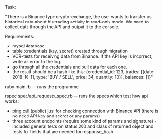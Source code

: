 Task:

"There is a Binance type crypto-exchange, the user wants to transfer us historical data about his trading activity in read-only mode. We need to collect data through the API and output it to the console.

Requirements:
- mysql database
- table :credentials (key, secret) created through migration
- VCR-tests for receiving data from Binance. If the API key is incorrect, write an error to the log.
- go through all the credentials and pull data for each one.
- the result should be a hash like this:
{credential_id: 123, trades: [{date: 2018-10-11, type: 'BUY / SELL', price: 34, quantity: 10}], balances: []}"


ruby main.rb -- runs the programme


rspec spec/api_requests_spec.rb -- runs the specs which test how api works:
- ping call (public) just for checking connection with Binance API (there is no need API key and secret or any params)
- three account endpoints (require some kind of params and signature) - included general tests on status 200 and class of returned object and tests for fields that are needed for response_hash
